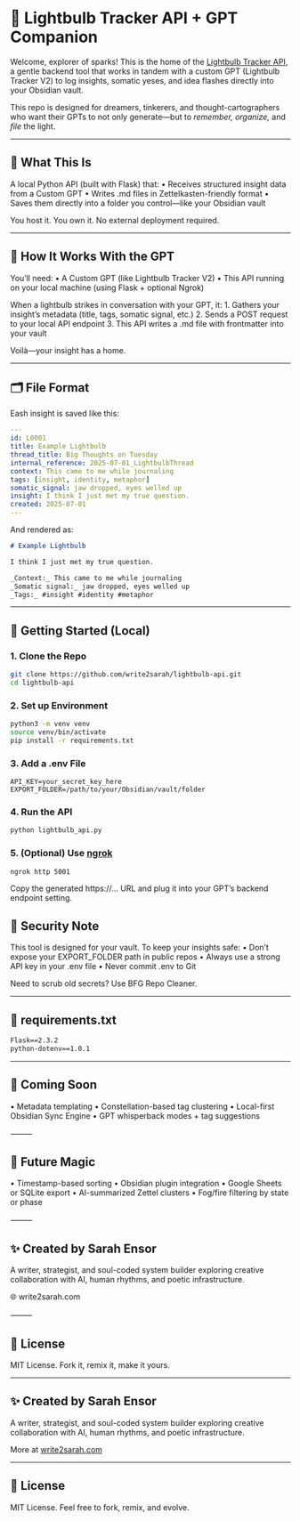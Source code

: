 # 🌟 Lightbulb Tracker API + GPT Companion

Welcome, explorer of sparks! This is the home of the [Lightbulb Tracker API](https://chatgpt.com/g/g-686800dc63fc819192aeb5b8212eb840-lightbulb-tracker-v2), a gentle backend tool that works in tandem with a custom GPT (Lightbulb Tracker V2) to log insights, somatic yeses, and idea flashes directly into your Obsidian vault.

This repo is designed for dreamers, tinkerers, and thought-cartographers who want their GPTs to not only generate—but to *remember, organize,* and *file* the light.

---

## 🧠 What This Is

A local Python API (built with Flask) that:
• Receives structured insight data from a Custom GPT
• Writes .md files in Zettelkasten-friendly format
• Saves them directly into a folder you control—like your Obsidian vault

You host it. You own it. No external deployment required.

---

## 🤖 How It Works With the GPT

You’ll need:
	• A Custom GPT (like Lightbulb Tracker V2)
	• This API running on your local machine (using Flask + optional Ngrok)

When a lightbulb strikes in conversation with your GPT, it:
	1. Gathers your insight’s metadata (title, tags, somatic signal, etc.)
	2. Sends a POST request to your local API endpoint
	3. This API writes a .md file with frontmatter into your vault

Voilà—your insight has a home.

---

## 🗂️ File Format

Eash insight is saved like this:

```yaml
---
id: L0001
title: Example Lightbulb
thread_title: Big Thoughts on Tuesday
internal_reference: 2025-07-01_LightbulbThread
context: This came to me while journaling
tags: [insight, identity, metaphor]
somatic_signal: jaw dropped, eyes welled up
insight: I think I just met my true question.
created: 2025-07-01
---
```

And rendered as:

```md
# Example Lightbulb

I think I just met my true question.

_Context:_ This came to me while journaling  
_Somatic signal:_ jaw dropped, eyes welled up  
_Tags:_ #insight #identity #metaphor
```

---

## 🚀 Getting Started (Local)

### 1. Clone the Repo
```bash
git clone https://github.com/write2sarah/lightbulb-api.git
cd lightbulb-api
```
### 2. Set up Environment
```bash
python3 -m venv venv
source venv/bin/activate
pip install -r requirements.txt
```
### 3. Add a .env File
```env
API_KEY=your_secret_key_here
EXPORT_FOLDER=/path/to/your/Obsidian/vault/folder
```
### 4. Run the API

```bash
python lightbulb_api.py
```

### 5. (Optional) Use [ngrok](https://ngrok.com)

```bash
ngrok http 5001
```
Copy the generated https://... URL and plug it into your GPT’s backend endpoint setting.

## 🔐 Security Note

This tool is designed for your vault. To keep your insights safe:
	•	Don’t expose your EXPORT_FOLDER path in public repos
	•	Always use a strong API key in your .env file
	•	Never commit .env to Git

Need to scrub old secrets? Use BFG Repo Cleaner.

---

## 🧾 requirements.txt

```txt
Flask==2.3.2
python-dotenv==1.0.1
```

---

## 🌱 Coming Soon
• Metadata templating
• Constellation-based tag clustering
• Local-first Obsidian Sync Engine
• GPT whisperback modes + tag suggestions

⸻

## 🧪 Future Magic
• Timestamp-based sorting
• Obsidian plugin integration
• Google Sheets or SQLite export
• AI-summarized Zettel clusters
• Fog/fire filtering by state or phase

⸻

## ✨ Created by Sarah Ensor

A writer, strategist, and soul-coded system builder exploring creative collaboration with AI, human rhythms, and poetic infrastructure.

🌐 write2sarah.com

⸻

## 📖 License

MIT License. Fork it, remix it, make it yours.

---

## ✨ Created by Sarah Ensor

A writer, strategist, and soul-coded system builder exploring creative collaboration with AI, human rhythms, and poetic infrastructure.

More at [write2sarah.com](https://write2sarah.com)

---

## 📖 License

MIT License. Feel free to fork, remix, and evolve.
